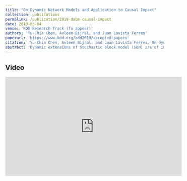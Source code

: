 ```yaml
---
title: "On Dynamic Network Models and Application to Causal Impact"
collection: publications
permalink: /publication/2019-dsbm-causal-impact
date: 2019-08-04
venue: 'KDD Research Track (To appear)'
authors: 'Yu-Chia Chen, Avleen Bijral, and Juan Lavista Ferres'
paperurl: 'https://www.kdd.org/kdd2019/accepted-papers'
citation: 'Yu-Chia Chen, Avleen Bijral, and Juan Lavista Ferres. On Dynamic Network Models and Application to Causal Impact. In <i> Proceedings of the 25TH ACM SIGKDD Conference on Knowledge Discovery &amp; Data Mining.</i> ACM, 2019.'
abstract: 'Dynamic extensions of Stochastic block model (SBM) are of importance in several fields that generate temporal interaction data. These models, besides producing compact and interpretable network representations, can be useful in applications such as link prediction or network forecasting. In this paper we present a conditional pseudo-likelihood based extension to dynamic SBM that can be efficiently estimated by optimizing a regularized objective. Our formulation leads to a highly scalable approach that can handle very large networks, even with millions of nodes. We also extend our formalism to causal impact for networks that allows us to quantify the impact of external events on a time dependent sequence of networks. We support our work with extensive results on both synthetic and real networks.'
---
```

<!-- codeurl: 'https://google.com' Move it up-->

## Video
<iframe width="560" height="315" src="https://www.youtube.com/embed/s4CGMPmOcBo" frameborder="0" allow="accelerometer; autoplay; encrypted-media; gyroscope; picture-in-picture" allowfullscreen></iframe>
